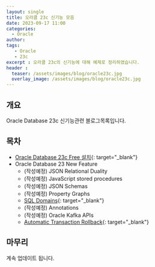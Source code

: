 ```yaml
---
layout: single
title: 오라클 23c 신기능 모음 
date: 2023-09-17 11:00
categories: 
  - Oracle
author: 
tags: 
   - Oracle
   - 23c
excerpt : 오라클 23c의 신기능에 대해 예제로 정리하였습니다.
header :
  teaser: /assets/images/blog/oracle23c.jpg
  overlay_image: /assets/images/blog/oracle23c.jpg
---
```


## 개요 
Oracle Database 23c 신기능관련 블로그목록입니다.

## 목차

- [Oracle Database 23c Free 설치](/blog/oracle/how-to-install-oracle23cfree/){: target="_blank"}
- Oracle Database 23 New Feature
  - (작성예정) JSON Relational Duality
  - (작성예정) JavaScript stored procedures
  - (작성예정) JSON Schemas
  - (작성예정) Property Graphs
  - [SQL Domains](/blog/oracle/23c-sql-domain/){: target="_blank"}
  - (작성예정) Annotations
  - (작성예정) Oracle Kafka APIs
  - [Automatic Transaction Rollback](/blog/oracle/23c-automatic-transaction-rollback/){: target="_blank"}
## 마무리 
계속 업데이트 됩니다.